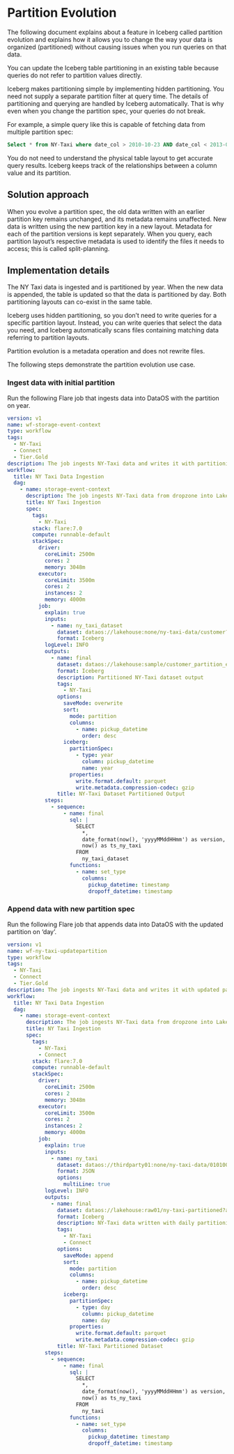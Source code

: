 # Partition Evolution


The following document explains about a feature in Iceberg called partition evolution and explains how it allows you to change the way your data is organized (partitioned) without causing issues when you run queries on that data.


You can update the Iceberg table partitioning in an existing table because queries do not refer to partition values directly.

Iceberg makes partitioning simple by implementing hidden partitioning. You need not supply a separate partition filter at query time. The details of partitioning and querying are handled by Iceberg automatically. That is why even when you change the partition spec, your queries do not break.

For example, a simple query like this is capable of fetching data from multiple partition spec:

```sql
Select * from NY-Taxi where date_col > 2010-10-23 AND date_col < 2013-01-01
```

You do not need to understand the physical table layout to get accurate query results. Iceberg keeps track of the relationships between a column value and its partition.

## Solution approach

When you evolve a partition spec, the old data written with an earlier partition key remains unchanged, and its metadata remains unaffected. New data is written using the new partition key in a new layout. Metadata for each of the partition versions is kept separately. When you query, each partition layout’s respective metadata is used to identify the files it needs to access; this is called split-planning.

## Implementation details

The NY Taxi data is ingested and is partitioned by year. When the new data is appended, the table is updated so that the data is partitioned by day. Both partitioning layouts can co-exist in the same table.

Iceberg uses hidden partitioning, so you don’t need to write queries for a specific partition layout. Instead, you can write queries that select the data you need, and Iceberg automatically scans files containing matching data referring to partition layouts.

Partition evolution is a metadata operation and does not rewrite files.

The following steps demonstrate the partition evolution use case.

### **Ingest data with initial partition**

Run the following Flare job that ingests data into DataOS with the partition on year.

```yaml
version: v1
name: wf-storage-event-context
type: workflow
tags:
  - NY-Taxi
  - Connect
  - Tier.Gold
description: The job ingests NY-Taxi data and writes it with partitioning on year, using an updated workflow spec.
workflow:
  title: NY Taxi Data Ingestion
  dag:
    - name: storage-event-context
      description: The job ingests NY-Taxi data from dropzone into Lakehouse with enhanced metadata configuration.
      title: NY Taxi Ingestion
      spec:
        tags:
          - NY-Taxi
        stack: flare:7.0
        compute: runnable-default
        stackSpec:
          driver:
            coreLimit: 2500m
            cores: 2
            memory: 3048m
          executor:
            coreLimit: 3500m
            cores: 2
            instances: 2
            memory: 4000m
          job:
            explain: true
            inputs:
              - name: ny_taxi_dataset
                dataset: dataos://lakehouse:none/ny-taxi-data/customer?acl=r
                format: Iceberg
            logLevel: INFO
            outputs:
              - name: final
                dataset: dataos://lakehouse:sample/customer_partition_evolution?acl=rw
                format: Iceberg
                description: Partitioned NY-Taxi dataset output
                tags:
                  - NY-Taxi
                options:
                  saveMode: overwrite
                  sort:
                    mode: partition
                    columns:
                      - name: pickup_datetime
                        order: desc
                  iceberg:
                    partitionSpec:
                      - type: year
                        column: pickup_datetime
                        name: year
                    properties:
                      write.format.default: parquet
                      write.metadata.compression-codec: gzip
                title: NY-Taxi Dataset Partitioned Output
            steps:
              - sequence:
                  - name: final
                    sql: |
                      SELECT
                        *,
                        date_format(now(), 'yyyyMMddHHmm') as version,
                        now() as ts_ny_taxi
                      FROM
                        ny_taxi_dataset
                    functions:
                      - name: set_type
                        columns:
                          pickup_datetime: timestamp
                          dropoff_datetime: timestamp
```

### **Append data with new partition spec**

Run the following Flare job that appends data into DataOS with the updated partition on ‘day’.

```yaml
version: v1
name: wf-ny-taxi-updatepartition
type: workflow
tags:
  - NY-Taxi
  - Connect
  - Tier.Gold
description: The job ingests NY-Taxi data and writes it with updated partitioning on day, using an updated workflow spec.
workflow:
  title: NY Taxi Data Ingestion
  dag:
    - name: storage-event-context
      description: The job ingests NY-Taxi data from dropzone into Lakehouse with enhanced metadata configuration.
      title: NY Taxi Ingestion
      spec:
        tags:
          - NY-Taxi
          - Connect
        stack: flare:7.0
        compute: runnable-default
        stackSpec:
          driver:
            coreLimit: 2500m
            cores: 2
            memory: 3048m
          executor:
            coreLimit: 3500m
            cores: 2
            instances: 2
            memory: 4000m
          job:
            explain: true
            inputs:
              - name: ny_taxi
                dataset: dataos://thirdparty01:none/ny-taxi-data/010100.json?acl=r
                format: JSON
                options:
                  multiLine: true
            logLevel: INFO
            outputs:
              - name: final
                dataset: dataos://lakehouse:raw01/ny-taxi-partitioned?acl=rw
                format: Iceberg
                description: NY-Taxi data written with daily partitioning.
                tags:
                  - NY-Taxi
                  - Connect
                options:
                  saveMode: append
                  sort:
                    mode: partition
                    columns:
                      - name: pickup_datetime
                        order: desc
                  iceberg:
                    partitionSpec:
                      - type: day
                        column: pickup_datetime
                        name: day
                    properties:
                      write.format.default: parquet
                      write.metadata.compression-codec: gzip
                title: NY-Taxi Partitioned Dataset
            steps:
              - sequence:
                  - name: final
                    sql: |
                      SELECT
                        *,
                        date_format(now(), 'yyyyMMddHHmm') as version,
                        now() as ts_ny_taxi
                      FROM
                        ny_taxi
                    functions:
                      - name: set_type
                        columns:
                          pickup_datetime: timestamp
                          dropoff_datetime: timestamp

```
